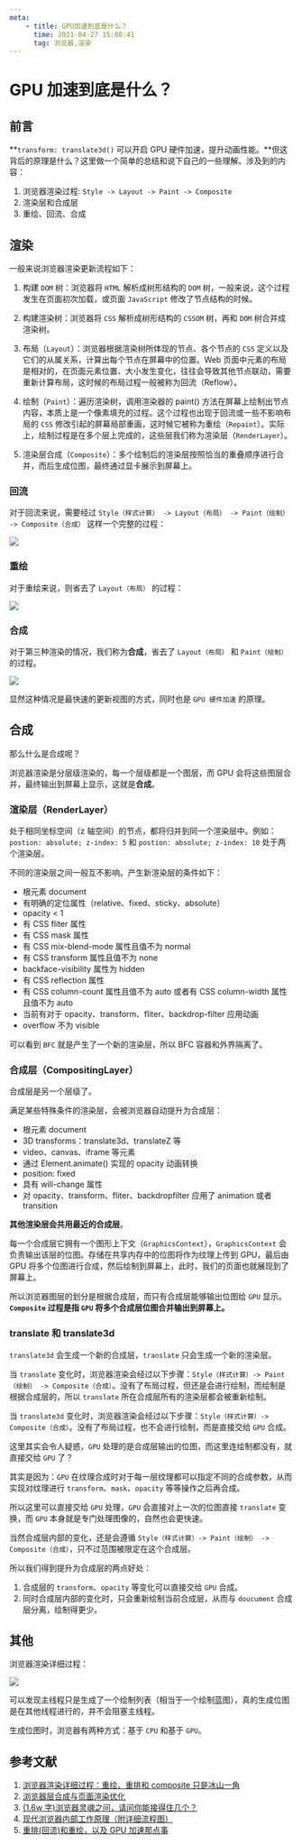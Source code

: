 ```yaml
---
meta:
    - title: GPU加速到底是什么？
      time: 2021-04-27 15:08:41
      tag: 浏览器,渲染
---
```


# GPU 加速到底是什么？

## 前言

**`transform: translate3d()` 可以开启 GPU 硬件加速，提升动画性能。**但这背后的原理是什么？这里做一个简单的总结和说下自己的一些理解。涉及到的内容：

1. 浏览器渲染过程: `Style -> Layout -> Paint -> Composite`
2. 渲染层和合成层
3. 重绘、回流、合成

## 渲染

一般来说浏览器渲染更新流程如下：

1. 构建 `DOM` 树：浏览器将 `HTML` 解析成树形结构的 `DOM` 树，一般来说，这个过程发生在页面初次加载，或页面 `JavaScript` 修改了节点结构的时候。

2. 构建渲染树：浏览器将 `CSS` 解析成树形结构的 `CSSOM` 树，再和 `DOM` 树合并成渲染树。

3. 布局（`Layout`）：浏览器根据渲染树所体现的节点、各个节点的 `CSS` 定义以及它们的从属关系，计算出每个节点在屏幕中的位置。Web 页面中元素的布局是相对的，在页面元素位置、大小发生变化，往往会导致其他节点联动，需要重新计算布局，这时候的布局过程一般被称为回流（Reflow）。

4. 绘制（`Paint`）：遍历渲染树，调用渲染器的 paint() 方法在屏幕上绘制出节点内容，本质上是一个像素填充的过程。这个过程也出现于回流或一些不影响布局的 `CSS` 修改引起的屏幕局部重画，这时候它被称为重绘（`Repaint`）。实际上，绘制过程是在多个层上完成的，这些层我们称为渲染层（`RenderLayer`）。

5. 渲染层合成（`Composite`）：多个绘制后的渲染层按照恰当的重叠顺序进行合并，而后生成位图，最终通过显卡展示到屏幕上。

### 回流

对于回流来说，需要经过 `Style（样式计算） -> Layout（布局） -> Paint（绘制） -> Composite（合成）` 这样一个完整的过程：

![](https://fireli-1256465711.cos.ap-chengdu.myqcloud.com/img/GPU加速到底是什么/浏览器渲染1.jpg)

### 重绘

对于重绘来说，则省去了 `Layout（布局）` 的过程：

![](https://fireli-1256465711.cos.ap-chengdu.myqcloud.com/img/GPU加速到底是什么/浏览器渲染2.jpg)

### 合成

对于第三种渲染的情况，我们称为**合成**，省去了 `Layout（布局）` 和 `Paint（绘制）`的过程。

![](https://fireli-1256465711.cos.ap-chengdu.myqcloud.com/img/GPU加速到底是什么/浏览器渲染3.jpg)

显然这种情况是最快速的更新视图的方式，同时也是 `GPU 硬件加速` 的原理。

## 合成

那么什么是合成呢？

浏览器渲染是分层级渲染的，每一个层级都是一个图层，而 GPU 会将这些图层合并，最终输出到屏幕上显示，这就是**合成**。

### 渲染层（RenderLayer）

处于相同坐标空间（z 轴空间）的节点，都将归并到同一个渲染层中。例如：`postion: absolute; z-index: 5` 和 `postion: absolute; z-index: 10` 处于两个渲染层。

不同的渲染层之间一般互不影响。产生新渲染层的条件如下：

-   根元素 document
-   有明确的定位属性（relative、fixed、sticky、absolute）
-   opacity < 1
-   有 CSS fliter 属性
-   有 CSS mask 属性
-   有 CSS mix-blend-mode 属性且值不为 normal
-   有 CSS transform 属性且值不为 none
-   backface-visibility 属性为 hidden
-   有 CSS reflection 属性
-   有 CSS column-count 属性且值不为 auto 或者有 CSS column-width 属性且值不为 auto
-   当前有对于 opacity、transform、fliter、backdrop-filter 应用动画
-   overflow 不为 visible

可以看到 `BFC` 就是产生了一个新的渲染层，所以 BFC 容器和外界隔离了。

### 合成层（CompositingLayer）

合成层是另一个层级了。

满足某些特殊条件的渲染层，会被浏览器自动提升为合成层：

-   根元素 document
-   3D transforms：translate3d、translateZ 等
-   video、canvas、iframe 等元素
-   通过 Element.animate() 实现的 opacity 动画转换
-   position: fixed
-   具有 will-change 属性
-   对 opacity、transform、fliter、backdropfilter 应用了 animation 或者 transition

**其他渲染层会共用最近的合成层**。

每一个合成层它拥有一个图形上下文（`GraphicsContext`），`GraphicsContext` 会负责输出该层的位图。存储在共享内存中的位图将作为纹理上传到 GPU，最后由 GPU 将多个位图进行合成，然后绘制到屏幕上，此时，我们的页面也就展现到了屏幕上。

所以浏览器图层的划分是根据合成层，而只有合成层能够输出位图给 `GPU` 显示。**`Composite` 过程是指 `GPU` 将多个合成层位图合并输出到屏幕上。**

### translate 和 translate3d

`translate3d` 会生成一个新的合成层，`translate` 只会生成一个新的渲染层。

当 `translate` 变化时，浏览器渲染会经过以下步骤：`Style（样式计算）-> Paint（绘制） -> Composite（合成）`。没有了布局过程，但还是会进行绘制，而绘制是根据合成层的，所以 `translate` 所在合成层所有的渲染层都会被重新绘制。

当 `translate3d` 变化时，浏览器渲染会经过以下步骤：`Style（样式计算）-> Composite（合成）`。没有了布局过程，也不会进行绘制，而是直接交给 `GPU` 合成。

这里其实会令人疑惑，`GPU` 处理的是合成层输出的位图，而这里连绘制都没有，就直接交给 `GPU` 了？

其实是因为：`GPU` 在纹理合成时对于每一层纹理都可以指定不同的合成参数，从而实现对纹理进行 `transform`、`mask`、`opacity` 等等操作之后再合成。

所以这里可以直接交给 `GPU` 处理，`GPU` 会直接对上一次的位图直接 `translate` 变换，而 `GPU` 本身就是专门处理图像的，自然也会更快速。

当然合成层内部的变化，还是会遵循 `Style（样式计算）-> Paint（绘制） -> Composite（合成）`，只不过范围被限定在这个合成层。

所以我们得到提升为合成层的两点好处：

1. 合成层的 `transform`、`opacity` 等变化可以直接交给 `GPU` 合成。
2. 同时合成层内部的变化时，只会重新绘制当前合成层，从而与 `doucument` 合成层分离，绘制得更少。

## 其他

浏览器渲染详细过程：

![](https://fireli-1256465711.cos.ap-chengdu.myqcloud.com/img/GPU加速到底是什么/浏览器渲染流水线.jpg)

可以发现主线程只是生成了一个绘制列表（相当于一个绘制蓝图），真的生成位图是在其他线程进行的，并不会阻塞主线程。

生成位图时，浏览器有两种方式：基于 `CPU` 和基于 `GPU`。

## 参考文献

1. [浏览器渲染详细过程：重绘、重排和 composite 只是冰山一角](https://juejin.cn/post/6844903476506394638)
1. [浏览器层合成与页面渲染优化](https://juejin.cn/post/6844903966573068301)
1. [(1.6w 字)浏览器灵魂之问，请问你能接得住几个？](https://juejin.cn/post/6844904021308735502)
1. [现代浏览器内部工作原理（附详细流程图）](https://juejin.cn/post/6844903782128566286)
1. [重排(回流)和重绘，以及 GPU 加速那点事](https://juejin.cn/post/6868906622774935565)
